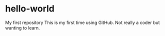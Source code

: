 # hello-world
My first repository
This is my first time using GitHub. Not really a coder but wanting to learn.
